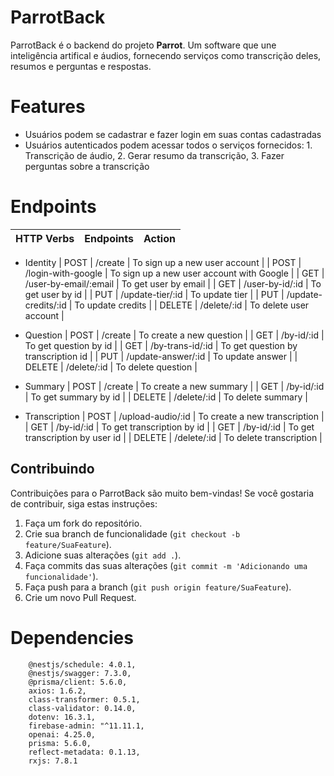 # ParrotBack

ParrotBack é o backend do projeto **Parrot**. Um software que une inteligência artifical e áudios, fornecendo serviços como transcrição deles, resumos e perguntas e respostas.

# Features

* Usuários podem se cadastrar e fazer login em suas contas cadastradas
* Usuários autenticados podem acessar todos o serviços fornecidos:
							1. Transcrição de áudio,
							2. Gerar resumo da transcrição,
							3. Fazer perguntas sobre a transcrição

# Endpoints

| HTTP Verbs | Endpoints | Action |
| -----------| ----------| ------ |
* Identity
| POST   | /create               | To sign up a new user account |
| POST   | /login-with-google    | To sign up a new user account with Google |
| GET    | /user-by-email/:email | To get user by email |
| GET    | /user-by-id/:id       | To get user by id |
| PUT    | /update-tier/:id      | To update tier |
| PUT    | /update-credits/:id   | To update credits |
| DELETE | /delete/:id           | To delete user account |

* Question
| POST   | /create               | To create a new question |
| GET    | /by-id/:id            | To get question by id |
| GET    | /by-trans-id/:id      | To get question by transcription id |
| PUT    | /update-answer/:id    | To update answer |
| DELETE | /delete/:id           | To delete question |

* Summary
| POST   | /create               | To create a new summary |
| GET    | /by-id/:id            | To get summary by id |
| DELETE | /delete/:id           | To delete summary |

* Transcription
| POST   | /upload-audio/:id     | To create a new transcription |
| GET    | /by-id/:id            | To get transcription by id |
| GET    | /by-id/:id            | To get transcription by user id |
| DELETE | /delete/:id           | To delete transcription |

## Contribuindo

Contribuições para o ParrotBack são muito bem-vindas! Se você gostaria de contribuir, siga estas instruções:

1. Faça um fork do repositório.
2. Crie sua branch de funcionalidade (`git checkout -b feature/SuaFeature`).
3. Adicione suas alterações (`git add .`).
3. Faça commits das suas alterações (`git commit -m 'Adicionando uma funcionalidade'`).
4. Faça push para a branch (`git push origin feature/SuaFeature`).
5. Crie um novo Pull Request.

# Dependencies

		@nestjs/schedule: 4.0.1,
		@nestjs/swagger: 7.3.0,
		@prisma/client: 5.6.0,
		axios: 1.6.2,
		class-transformer: 0.5.1,
		class-validator: 0.14.0,
		dotenv: 16.3.1,
		firebase-admin: "^11.11.1,
		openai: 4.25.0,
		prisma: 5.6.0,
		reflect-metadata: 0.1.13,
		rxjs: 7.8.1
